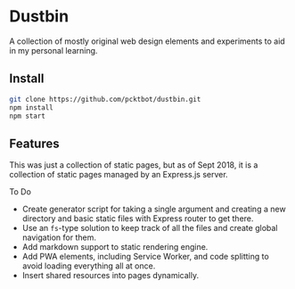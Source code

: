 # Dustbin

A collection of mostly original web design elements and experiments to aid in my personal learning. 

## Install

``` bash
git clone https://github.com/pcktbot/dustbin.git
npm install
npm start
```

## Features

This was just a collection of static pages, but as of Sept 2018, it is a collection of static pages managed by an Express.js server. 

To Do
- Create generator script for taking a single argument and creating a new directory and basic static files with Express router to get there.
- Use an `fs`-type solution to keep track of all the files and create global navigation for them.
- Add markdown support to static rendering engine.
- Add PWA elements, including Service Worker, and code splitting to avoid loading everything all at once. 
- Insert shared resources into pages dynamically.
